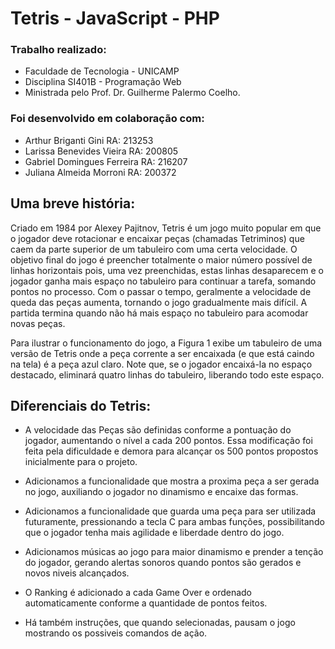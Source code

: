 # Tetris - JavaScript - PHP #

### Trabalho realizado:
- Faculdade de Tecnologia - UNICAMP
- Disciplina SI401B - Programação Web
- Ministrada pelo Prof. Dr. Guilherme Palermo Coelho.

### Foi desenvolvido em colaboração com:

* Arthur Briganti Gini       RA: 213253 
* Larissa Benevides Vieira   RA: 200805 
* Gabriel Domingues Ferreira RA: 216207
* Juliana Almeida Morroni    RA: 200372

## Uma breve história: 

Criado em 1984 por Alexey Pajitnov, Tetris é um jogo muito popular em que o jogador deve rotacionar e encaixar peças (chamadas Tetriminos) que caem da parte superior de um tabuleiro com uma certa velocidade. O objetivo final do jogo é preencher totalmente o maior número possível de linhas horizontais pois, uma vez preenchidas, estas linhas desaparecem e o jogador ganha mais espaço no tabuleiro para continuar a tarefa, somando pontos no processo. Com o passar o tempo, geralmente a velocidade de queda das peças aumenta, tornando o jogo gradualmente mais difícil. A partida termina quando não há mais espaço no tabuleiro para acomodar novas peças.

Para ilustrar o funcionamento do jogo, a Figura 1 exibe um tabuleiro de uma versão de Tetris onde a peça corrente a ser encaixada (e que está caindo na tela) é a peça azul claro. Note que, se o jogador encaixá-la no espaço destacado, eliminará quatro linhas do tabuleiro, liberando todo este espaço.

## Diferenciais do Tetris:

* A velocidade das Peças são definidas conforme a pontuação do jogador, aumentando o nível a cada 200 pontos. Essa modificação foi feita pela dificuldade e demora para alcançar os 500 pontos propostos inicialmente para o projeto.

* Adicionamos a funcionalidade que mostra a proxima peça a ser gerada no jogo, auxiliando o jogador no dinamismo e encaixe das formas.

* Adicionamos a funcionalidade que guarda uma peça para ser utilizada futuramente, pressionando a tecla C para ambas funções, possibilitando que o jogador tenha mais agilidade e liberdade dentro do jogo.

* Adicionamos músicas ao jogo para maior dinamismo e prender a tenção do jogador, gerando alertas sonoros quando pontos são gerados e novos niveis alcançados.


* O Ranking é adicionado a cada Game Over e ordenado automaticamente conforme a quantidade de pontos feitos.


* Há também instruções, que quando selecionadas, pausam o jogo mostrando os possiveis comandos de ação.


